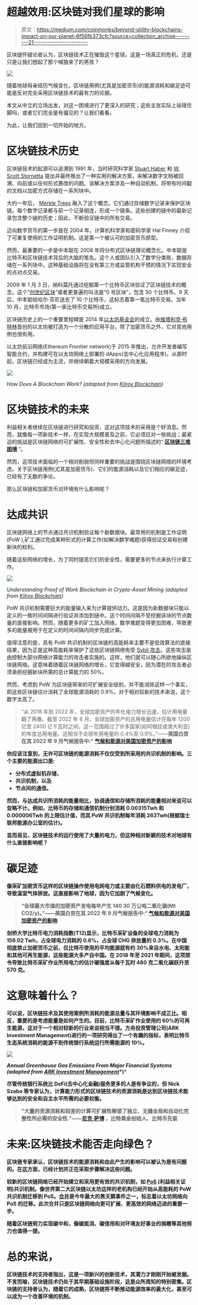 # 超越效用:区块链对我们星球的影响

> 原文：<https://medium.com/coinmonks/beyond-utility-blockchains-impact-on-our-planet-6f56fb373cfc?source=collection_archive---------21----------------------->

区块链怀疑论者认为，区块链技术正在摧毁这个星球。这是一场真正的危机，还是只是让我们想起了那个喊狼来了的男孩？

![](img/2fcc50790bd0ff19acde66eb61f0cfe8.png)

随着地球母亲经历气候变化，区块链用例(尤其是加密货币)的能源消耗和碳足迹可能是反对完全采用区块链技术的最有力的论据。

本文从中立的立场出发，对这一困境进行了更深入的研究；这些主张实际上站得住脚吗，或者它们完全是有偏见的？让我们看看。

为此，让我们回到一切开始的地方。

# **区块链技术历史**

区块链技术的起源可以追溯到 1991 年，当时研究科学家 [Stuart Haber](https://www.worldcryptoindex.com/creators/stuart-haber/) 和 [W. Scott Stornetta](https://www.worldcryptoindex.com/creators/w-scott-stornetta/) 提出并最终推出了一种实用的解决方案，来解决数字文档被回溯、向前或以任何形式篡改的问题。该解决方案涉及一种自动机制，将带有时间戳的文档以加密方式存储在一系列块中。

大约一年后， [Merkle Trees](https://101blockchains.com/merkle-trees/) 融入了这个概念。它们通过存储数字记录来保护区块链。每个数字记录都与前一个记录相连，形成一个链条。这些创建的链中的最新记录包含整个链的历史；因此，不断验证链中的所有交易。

迈向数字货币的第一步是在 2004 年。计算机科学家和密码学家 Hal Finney 介绍了可重复使用的工作证明机制。这是第一个被认可的加密货币原型。

然而，最重要的一步是中本聪在 2008 年将分布式区块链理论概念化。中本聪是比特币和区块链技术背后的大脑的笔名。这个人或团队引入了数字分类账，数据存储在一系列块中。这种基础设施将在没有第三方或监管机构干预的情况下实现安全的点对点交易。

2009 年 1 月 3 日，纳科莫托通过挖掘第一个比特币区块验证了区块链技术的概念。这个“[创世纪区块](https://books.google.com.ng/books/about/The_Genesis_Block.html?id=RjJvxQEACAAJ&source=kp_book_description&redir_esc=y)”或者更普遍的叫法是“0 号区块”，包含 50 个比特币。9 天后，中本聪给哈尔·芬尼送去了 10 个比特币，这标志着第一笔比特币交易。当年 10 月，比特币市场(第一家比特币交易所)成立。

区块链历史上的一个重要里程碑是 2014 年[以太坊基金会](https://ethereum.org/en/foundation/)的成立。由[维塔利克·布特林](https://podcasts.apple.com/us/podcast/35-designing-ethereum-vitalik-buterin/id1499409058?i=1000495243493)首创的以太坊被打造为一个分散的应用平台，除了加密货币之外，它对其他用例也很有用。

以太坊前沿网络(Ethereum Frontier network)于 2015 年推出，允许开发者编写智能合约，并构建可在以太坊网络上部署的 dApps(去中心化应用程序)。从那时起，区块链已经成为主流，并继续朝着大规模采用的方向发展。

![](img/e69b016ba474d543ed5aea2ef5122d0d.png)

*How Does A Blockchain Work? (adapted from* [*Kilroy Blockchain*](https://kilroyblockchain.com/what-is-blockchain)*)*

# **区块链技术的未来**

利益相关者继续在区块链进行研究和投资，这对这项技术的采用是个好消息。然而，就像每一项新技术一样，在实现大规模普及之前，它必须应对一些挑战；最紧迫的挑战是区块链网络的可扩展性、安全性和去中心化问题所描述的“ [**区块链三难困境**](https://newsletter.banklesshq.com/p/the-triple-point-blockchain) ”。

然而，这项技术面临的一个相对削弱但同样重要的挑战是围绕区块链网络的环境考虑。关于区块链用例(尤其是加密货币)、它们的能源消耗以及它们相应的碳足迹，已经有了无数的争论。

那么区块链和加密货币对环境有什么影响呢？

# **达成共识**

区块链网络上的节点通过共识机制验证每个新数据块。最常用的机制是工作证明(PoW ),矿工通过完成某种形式的计算工作(如解决数学难题)获得验证交易和创建新块的权利。

随着这些网络的增长，为了同时提高它们的安全性，需要更多的节点来执行计算工作。

![](img/e77d3ae30f090cfcd5ab34d3d9b6021f.png)

*Understanding Proof of Work Blockchain in Crypto-Asset Mining (adapted from* [*Kilroy Blockchain*](https://kilroyblockchain.com/what-is-blockchain)*)*

PoW 共识机制需要巨大的能量输入来为计算提供动力。这是因为新数据块只能以定义的一致时间间隔进行验证并添加到链中。这个时间间隔不受挖掘该块的节点数量的直接影响。然而，随着更多的矿工加入网络，数学难题变得更加困难，导致更多的能量被用于在定义的时间间隔内同步完成计算。

值得注意的是，具有 PoW 共识机制的区块链的高能耗率主要不是低效算法的直接结果，因为正是这种高能耗率保护了这些区块链网络免受 [Sybil 攻击](https://academy.binance.com/en/articles/sybil-attacks-explained)。这些攻击是由控制大部分网络计算能力的攻击者实施的。这样，他们就可以随心所欲地操纵区块链网络。这意味着随着区块链网络的增长，它变得越安全，因为潜在的攻击者必须承担挖掘新块所需的总计算能力的 50%。

然而，考虑到 PoW 为区块链带来的可扩展安全级别，并不能消除这样一个事实，即这些区块链估计消耗了全球能源消耗的 0.9%，对于相对较新的技术来说，这个数字太高了。

> “从 2018 年到 2022 年，全球加密资产的年化电力增长迅速，估计用电量翻了两番。截至 2022 年 8 月，全球加密资产的总用电量估计在每年 1200 亿至 2400 亿千瓦时之间，这一范围超过了许多国家(如阿根廷或澳大利亚)的年度总用电量。这相当于全球年用电量的 0.4%至 0.9%。”——**美国白宫在其 2022 年 9 月气候报告中:“** [**气候和能源对美国加密资产的影响**](https://www.whitehouse.gov/wp-content/uploads/2022/09/09-2022-Crypto-Assets-and-Climate-Report.pdf)

**你应该注意到，无许可区块链的能源消耗不仅仅受到所采用的共识机制的影响。三个主要的能源出口是:**

*   **分布式虚拟机存储，**
*   **共识机制，以及**
*   **节点间的通信。**

**然而，与达成共识所消耗的能量相比，协调通信和存储所消耗的能量相对来说可以忽略不计。例如，比特币的存储和通信机制分别消耗 0.00315Twh 和 0.000006Twh 的上限估计值，而其 PoW 共识机制每年消耗 263Twh(根据瑞士联邦能源办公室的估计)。**

**显而易见，区块链技术的运行使用了大量的电力，但这种相对新颖的技术对地球有什么直接影响呢？**

# ****碳足迹****

**像采矿加密货币这样的区块链操作使用电网电力或主要由化石燃料供电的发电厂，导致温室气体排放。这直接影响了地球，因为它加剧了气候变化。**

> **“全球最大市值的加密资产发电每年产生 140 30 万公吨二氧化碳(Mt CO2/y)。”——**美国白宫在其 2022 年 9 月气候报告中:“** [**气候和能源对美国加密资产的影响**](https://www.whitehouse.gov/wp-content/uploads/2022/09/09-2022-Crypto-Assets-and-Climate-Report.pdf)**

****剑桥大学比特币电力消耗指数(T12)显示，比特币采矿设备的全球电力消耗为 159.02 Twh，占全球电力消耗的 0.6%，占全球 CHG 排放量的 0.3%。在中国彻底禁止加密货币之前，仅比特币使用的平均能源就有约 30%来自水电、太阳能和其他可再生能源，这些能源大多产自中国。在 2018 年至 2021 年期间，这项禁令导致比特币采矿作业所用电力的估计碳强度从每千瓦时 480 克二氧化碳跃升至 570 克。****

# ******这意味着什么？******

****可以说，区块链技术及其使用案例所消耗的能源总量与其环境影响不成正比。相反，重要的是考虑能量是如何产生的。目前，比特币采矿作业使用约 60%的可再生能源，这对于一个相对较新的行业来说相当不错。方舟投资管理公司(ARK Investment Management)进行的一项研究得出了一个有趣的指标，表明比特币生态系统消耗的能源不到传统银行系统运行所需能源的 10%。****

****![](img/0ad2711161e7296fe6f9da41553f93b4.png)****

*****Annual Greenhouse Gas Emissions From Major Financial Systems (adapted from* [*ARK Investment Management*](https://ark-invest.com/articles/analyst-research/bitcoin-myths/)*)*****

****尽管传统银行系统比 DeFi(去中心化金融)服务更多的人是有争议的，但 Nick Szabo 等专家认为，计算能力形式的区块链技术的资源消耗是达到区块链技术能够达到的安全和自主水平所需的必要权衡。****

> ****"大量的资源消耗和较差的计算可扩展性解锁了独立、无缝全局和自动化完整性所必需的安全性."——[**尼克·萨博**](https://unenumerated.blogspot.com/2017/02/money-blockchains-and-social-scalability.html) **，比特黄金创始人、比特币先驱******

# ******未来:区块链技术能否走向绿色？******

****区块链专家承认，区块链技术的能源消耗和由此产生的影响可以被认为是有问题的。在这方面，已经计划并正在采取步骤解决这些问题。****

****较新的区块链网络已经开始建立和采用更有效的共识机制，如 [PoS](https://shows.banklesshq.com/p/why-proof-of-stake-vitalik-buterin-7f4) (利益相关证明)共识机制。像世界第二大区块链以太坊这样的老机构已经开始从高能耗的 PoW 共识机制迁移到 PoS。[合并](https://ethereum.org/en/upgrades/merge/)是今年最大的黑天鹅事件之一，标志着以太坊网络向 PoS 的迁移。此次合并只是区块链网络向更可扩展、更高效的网络迈进的重要一步。****

****随着区块链努力实现碳中和，像碳抵消、碳信用和对环境友好事业的捐赠等其他努力也值得一提。****

# ****总的来说，****

****区块链技术的支持者指出，这是一项新兴的创新技术，其潜力才刚刚开始被发掘。不言而喻，区块链技术仍处于其早期基础设施阶段，这是众所周知的特别密集。区块链的支持者认为，随着它的成熟，区块链将不断推动能源效率的最大化，甚至可以成为一个改善环境的机制。****